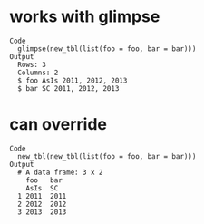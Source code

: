 # works with glimpse

    Code
      glimpse(new_tbl(list(foo = foo, bar = bar)))
    Output
      Rows: 3
      Columns: 2
      $ foo AsIs 2011, 2012, 2013
      $ bar SC 2011, 2012, 2013

# can override

    Code
      new_tbl(new_tbl(list(foo = foo, bar = bar)))
    Output
      # A data frame: 3 x 2
        foo   bar  
        AsIs  SC   
      1 2011  2011 
      2 2012  2012 
      3 2013  2013 


